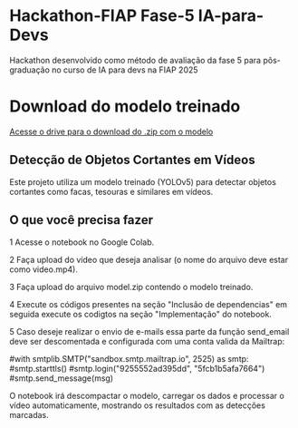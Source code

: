 # Hackathon-FIAP Fase-5 IA-para-Devs
Hackathon desenvolvido como método de avaliação da fase 5 para pôs-graduação no curso de IA para devs na FIAP 2025

# Download do modelo treinado

[Acesse o drive para o download do .zip com o modelo](https://drive.google.com/drive/folders/1vNYolJaNf7JmS9cezAIX1bLyKb4TqG3-?usp=sharing)

## Detecção de Objetos Cortantes em Vídeos

Este projeto utiliza um modelo treinado (YOLOv5) para detectar objetos cortantes como facas, tesouras e similares em vídeos.

## O que você precisa fazer

1 Acesse o notebook no Google Colab.

2 Faça upload do vídeo que deseja analisar (o nome do arquivo deve estar como video.mp4).

3 Faça upload do arquivo model.zip contendo o modelo treinado.

4 Execute os códigos presentes na seção "Inclusão de dependencias" em seguida  execute os codigtos na seção "Implementação" do notebook.

5 Caso deseje realizar o envio de e-mails essa parte da função send_email deve ser descomentada e configurada com uma conta valida da Mailtrap:

#with smtplib.SMTP("sandbox.smtp.mailtrap.io", 2525) as smtp:
#smtp.starttls()
#smtp.login("9255552ad395dd", "5fcb1b5afa7664")
#smtp.send_message(msg)

O notebook irá descompactar o modelo, carregar os dados e processar o vídeo automaticamente, mostrando os resultados com as detecções marcadas.
